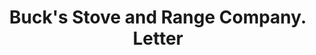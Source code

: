 ---
doi: 10.7916/D8ZK6TPR
date_other: '1914'
date_other_textual: '1914'
form: correspondence
genre:
- Letters (correspondence)
name:
- Buck's Stove and Range Company
object_in_context_url: https://biggert.cul.columbia.edu/items/view/ave_biggert_00704
subject_hierarchical_geographic:
- St. Louis, Missouri, United States
subject_name:
- Buck's Stove and Range Company
title: Buck's Stove and Range Company. Letter
sort_title: Buck's Stove and Range Company. Letter
call_number: ave_biggert_00704
coordinates:
- 38.62722222222222,-90.19777777777779
pid: ave_biggert_00704
identifiers: ave_biggert_00704
thumbnail: https://derivativo-2.library.columbia.edu/iiif/2/ldpd:345549/full/!256,256/0/native.jpg
permalink: "/biggert/ave_biggert_00704/"
layout: iiif-image-page
---